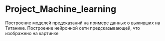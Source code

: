 # Project_Machine_learning
Построение моделей предсказаний на примере данных о выживших на Титанике.
Построение нейронной сети предсказывающей, что изображено на картинке

